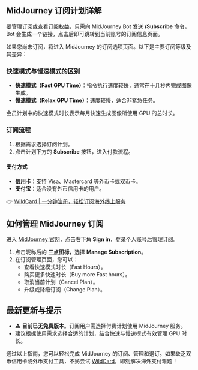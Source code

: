 ## MidJourney 订阅计划详解

要管理订阅或查看订阅权益，只需向 MidJourney Bot 发送 **/Subscribe** 命令，Bot 会生成一个链接，点击后即可跳转到当前账号的订阅信息页面。

如果您尚未订阅，将进入 MidJourney 的订阅选项页面。以下是主要订阅等级及其差异：

### 快速模式与慢速模式的区别

- **快速模式（Fast GPU Time）**：指令执行速度较快，通常在十几秒内完成图像生成。
- **慢速模式（Relax GPU Time）**：速度较慢，适合非紧急任务。

会员计划中的快速模式时长表示每月快速生成图像所使用 GPU 的总时长。

### 订阅流程

1. 根据需求选择订阅计划。
2. 点击计划下方的 **Subscribe** 按钮，进入付款流程。

#### 支付方式

- **信用卡**：支持 Visa、Mastercard 等外币卡或双币卡。
- **支付宝**：适合没有外币信用卡的用户。

👉 [WildCard | 一分钟注册，轻松订阅海外线上服务](https://bit.ly/bewildcard)

## 如何管理 MidJourney 订阅

进入 [MidJourney 官网](https://www.midjourney.com/home?callbackUrl=%2Fexplore)，点击右下角 **Sign in**，登录个人账号后管理订阅。

1. 点击昵称后的 **三点图标**，选择 **Manage Subscription**。
2. 在订阅管理页面，您可以：
   - 查看快速模式时长（Fast Hours）。
   - 购买更多快速时长（Buy more Fast hours）。
   - 取消当前计划（Cancel Plan）。
   - 升级或降级订阅（Change Plan）。

## 最新更新与提示

- ⚠️ **目前已无免费版本**。订阅用户需选择付费计划使用 MidJourney 服务。
- 建议根据使用需求选择合适的计划，结合快速与慢速模式有效管理 GPU 时长。

通过以上指南，您可以轻松完成 MidJourney 的订阅、管理和退订。如果缺乏双币信用卡或外币支付工具，不妨尝试 [WildCard](https://bit.ly/bewildcard)，即刻解决海外支付难题！